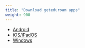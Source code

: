 ```yaml
---
title: "Download geteduroam apps"
weight: 900
---
```


* [Android](https://play.google.com/store/apps/details?id=app.eduroam.geteduroam)
* [iOS/iPadOS](https://apps.apple.com/no/app/geteduroam/id1504076137)
* [Windows](https://geteduroam.no/app/geteduroam.exe)

